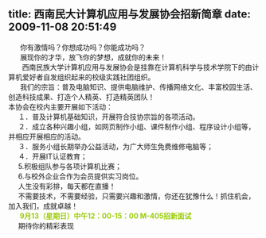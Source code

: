 title: 西南民大计算机应用与发展协会招新简章
date: 2009-11-08 20:51:49
---

<p>
	&nbsp;&nbsp;&nbsp;&nbsp;&nbsp; 你有激情吗？你想成功吗？你能成功吗？<br />
	&nbsp;&nbsp;&nbsp;&nbsp;&nbsp; 展现你的才华，放飞你的梦想，成就你的未来！<br />
	&nbsp;&nbsp;&nbsp;&nbsp;&nbsp;&nbsp; 西南民族大学计算机应用与发展协会是挂靠在计算机科学与技术学院下的由计算机爱好者自发组织起来的校级实践社团组织。<br />
	&nbsp;&nbsp;&nbsp;&nbsp;&nbsp; 我们的宗旨：普及电脑知识、提供电脑维护、传播网络文化、丰富校园生活、创造科技成果、打造个人精英、打造精英团队！<br />
	本协会在校内主要开展如下活动：<br />
	&nbsp;&nbsp;&nbsp;&nbsp; １．普及计算机基础知识，开展符合技协宗旨的各项活动。<br />
	&nbsp;&nbsp;&nbsp;&nbsp; ２．成立各种兴趣小组，如网页制作小组、课件制作小组、程序设计小组等，并相应开展相应的活动。<br />
	&nbsp;&nbsp;&nbsp;&nbsp; ３．服务小组长期举办公益活动，为广大师生免费维修电脑等；<br />
	&nbsp;&nbsp;&nbsp;&nbsp; ４．开展IT认证教育；<br />
	&nbsp;&nbsp;&nbsp;&nbsp; 5.积极组队参与各项计算机比赛；<br />
	&nbsp;&nbsp;&nbsp;&nbsp; 6.与校外企业合作为会员提供实习岗位。<br />
	&nbsp;&nbsp;&nbsp;&nbsp; 人生没有彩排，每天都在直播！<br />
	&nbsp;&nbsp;&nbsp;&nbsp; 不需要技术，不需要经验，只需要兴趣和激情，你还在犹豫什么！抓住机会，加入我们，成就卓越！<br />
	&nbsp;&nbsp;&nbsp;&nbsp;&nbsp;<span style="color: #99cc00"><strong> 9月13（星期日）中午12：00-15：00 M-405招新面试<br />
	</strong></span>&nbsp;&nbsp;&nbsp;&nbsp; 期待你的精彩表现</p>
